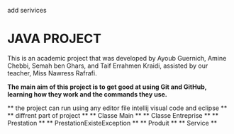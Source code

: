 add serivices 
# JAVA PROJECT
This is an academic project that was developed by Ayoub Guernich, Amine Chebbi, Semah ben Ghars, and Taif Errahmen Kraidi, assisted by our teacher, Miss Nawress Rafrafi.

**The main aim of this project is to get good at using Git and GitHub, learning how they work and the commands they use.**

** the project can run using any editor file intellij visual code and eclipse **
** diffrent part of project **
** Classe Main **
**     Classe Entreprise         **
**     Prestation                **
**     PrestationExisteException **
**     Produit                   **
**     Service                   **

